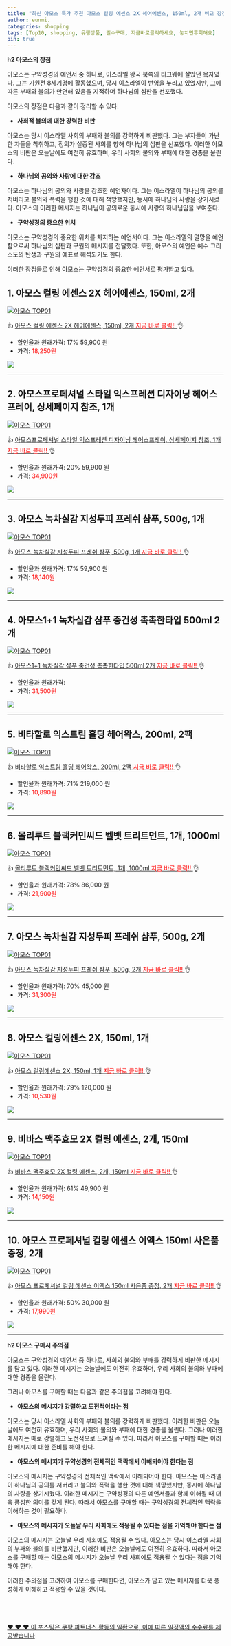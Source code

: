 ```yaml
---
title: "최신 아모스 특가 추천 아모스 컬링 에센스 2X 헤어에센스, 150ml, 2개 비교 장점"
author: eunmi.
categories: shopping
tags: [Top10, shopping, 유행상품, 필수구매, 지금바로클릭하세요, 놓치면후회해요]
pin: true
---
```

**h2 아모스의 장점**

아모스는 구약성경의 예언서 중 하나로, 이스라엘 왕국 북쪽의 티크웨에 살았던 목자였다. 그는 기원전 8세기경에 활동했으며, 당시 이스라엘이 번영을 누리고 있었지만, 그에 따른 부패와 불의가 만연해 있음을 지적하며 하나님의 심판을 선포했다.

아모스의 장점은 다음과 같이 정리할 수 있다.

* **사회적 불의에 대한 강력한 비판**

아모스는 당시 이스라엘 사회의 부패와 불의를 강력하게 비판했다. 그는 부자들이 가난한 자들을 착취하고, 정의가 실종된 사회를 향해 하나님의 심판을 선포했다. 이러한 아모스의 비판은 오늘날에도 여전히 유효하며, 우리 사회의 불의와 부패에 대한 경종을 울린다.

* **하나님의 공의와 사랑에 대한 강조**

아모스는 하나님의 공의와 사랑을 강조한 예언자이다. 그는 이스라엘이 하나님의 공의를 저버리고 불의와 폭력을 행한 것에 대해 책망했지만, 동시에 하나님의 사랑을 상기시켰다. 아모스의 이러한 메시지는 하나님이 공의로운 동시에 사랑의 하나님임을 보여준다.

* **구약성경의 중요한 위치**

아모스는 구약성경의 중요한 위치를 차지하는 예언서이다. 그는 이스라엘의 멸망을 예언함으로써 하나님의 심판과 구원의 메시지를 전달했다. 또한, 아모스의 예언은 예수 그리스도의 탄생과 구원의 예표로 해석되기도 한다.

이러한 장점들로 인해 아모스는 구약성경의 중요한 예언서로 평가받고 있다.

   

## 1. 아모스 컬링 에센스 2X 헤어에센스, 150ml, 2개

[![아모스 TOP01](https://thumbnail7.coupangcdn.com/thumbnails/remote/230x230ex/image/vendor_inventory/f662/6d6be36ffcf93f9393231de1d702dfcb0d9d409d23f44aff41dfb49fbf6c.jpg)](https://link.coupang.com/re/AFFSDP?lptag=AF3617701&subid=GithubCoopas&pageKey=158853778&traceid=V0-153&itemId=521319296&vendorItemId=87646408975)


👍 [아모스 컬링 에센스 2X 헤어에센스, 150ml, 2개 <font color=red> 지금 바로 클릭!! </font> ](https://link.coupang.com/re/AFFSDP?lptag=AF3617701&subid=GithubCoopas&pageKey=158853778&traceid=V0-153&itemId=521319296&vendorItemId=87646408975) 👌 


- 할인율과 원래가격: 17%  59,900   원
- 가격: <span style='color:red'>18,250원</span>

[![](/discount_price.png)](https://link.coupang.com/re/AFFSDP?lptag=AF3617701&subid=GithubCoopas&pageKey=158853778&traceid=V0-153&itemId=521319296&vendorItemId=87646408975)

---


   

## 2. 아모스프로페셔널 스타일 익스프레션 디자이닝 헤어스프레이, 상세페이지 참조, 1개

[![아모스 TOP01](https://thumbnail7.coupangcdn.com/thumbnails/remote/230x230ex/image/vendor_inventory/e9ad/eb2c5b81549c65e2faf37b6187adc446959eb6d599e1f6cad0b20db31e53.jpg)](https://link.coupang.com/re/AFFSDP?lptag=AF3617701&subid=GithubCoopas&pageKey=5961996781&traceid=V0-153&itemId=20554030185&vendorItemId=87630065563)


👍 [아모스프로페셔널 스타일 익스프레션 디자이닝 헤어스프레이, 상세페이지 참조, 1개 <font color=red> 지금 바로 클릭!! </font> ](https://link.coupang.com/re/AFFSDP?lptag=AF3617701&subid=GithubCoopas&pageKey=5961996781&traceid=V0-153&itemId=20554030185&vendorItemId=87630065563) 👌 


- 할인율과 원래가격: 20%  59,900   원
- 가격: <span style='color:red'>34,900원</span>

[![](/discount_price.png)](https://link.coupang.com/re/AFFSDP?lptag=AF3617701&subid=GithubCoopas&pageKey=5961996781&traceid=V0-153&itemId=20554030185&vendorItemId=87630065563)

---


   

## 3. 아모스 녹차실감 지성두피 프레쉬 샴푸, 500g, 1개

[![아모스 TOP01](https://thumbnail10.coupangcdn.com/thumbnails/remote/230x230ex/image/vendor_inventory/f3b9/070ef9ac2e5abf69afa395b23897cb6371384e71e6090b761fb740f57788.jpg)](https://link.coupang.com/re/AFFSDP?lptag=AF3617701&subid=GithubCoopas&pageKey=7553988210&traceid=V0-153&itemId=3635342994&vendorItemId=86742021617)


👍 [아모스 녹차실감 지성두피 프레쉬 샴푸, 500g, 1개 <font color=red> 지금 바로 클릭!! </font> ](https://link.coupang.com/re/AFFSDP?lptag=AF3617701&subid=GithubCoopas&pageKey=7553988210&traceid=V0-153&itemId=3635342994&vendorItemId=86742021617) 👌 


- 할인율과 원래가격: 17%  59,900   원
- 가격: <span style='color:red'>18,140원</span>

[![](/discount_price.png)](https://link.coupang.com/re/AFFSDP?lptag=AF3617701&subid=GithubCoopas&pageKey=7553988210&traceid=V0-153&itemId=3635342994&vendorItemId=86742021617)

---


   

## 4. 아모스1+1 녹차실감 샴푸 중건성 촉촉한타입 500ml 2개

[![아모스 TOP01](https://thumbnail8.coupangcdn.com/thumbnails/remote/230x230ex/image/vendor_inventory/d63b/d0466b8e7a53202459bccf6d0984114aa280a15ca2c944dc2514febbf13d.jpg)](https://link.coupang.com/re/AFFSDP?lptag=AF3617701&subid=GithubCoopas&pageKey=7253750588&traceid=V0-153&itemId=18458177201&vendorItemId=85946032302)


👍 [아모스1+1 녹차실감 샴푸 중건성 촉촉한타입 500ml 2개 <font color=red> 지금 바로 클릭!! </font> ](https://link.coupang.com/re/AFFSDP?lptag=AF3617701&subid=GithubCoopas&pageKey=7253750588&traceid=V0-153&itemId=18458177201&vendorItemId=85946032302) 👌 


- 할인율과 원래가격: 
- 가격: <span style='color:red'>31,500원</span>

[![](/discount_price.png)](https://link.coupang.com/re/AFFSDP?lptag=AF3617701&subid=GithubCoopas&pageKey=7253750588&traceid=V0-153&itemId=18458177201&vendorItemId=85946032302)

---


   

## 5. 비타할로 익스트림 홀딩 헤어왁스, 200ml, 2팩

[![아모스 TOP01](https://thumbnail8.coupangcdn.com/thumbnails/remote/230x230ex/image/retail/images/152150978164241-60b6e0e2-55d0-47ca-aade-07d1868b5423.jpg)](https://link.coupang.com/re/AFFSDP?lptag=AF3617701&subid=GithubCoopas&pageKey=5314993465&traceid=V0-153&itemId=7713643292&vendorItemId=75003857384)


👍 [비타할로 익스트림 홀딩 헤어왁스, 200ml, 2팩 <font color=red> 지금 바로 클릭!! </font> ](https://link.coupang.com/re/AFFSDP?lptag=AF3617701&subid=GithubCoopas&pageKey=5314993465&traceid=V0-153&itemId=7713643292&vendorItemId=75003857384) 👌 


- 할인율과 원래가격: 71%  219,000   원
- 가격: <span style='color:red'>10,890원</span>

[![](/discount_price.png)](https://link.coupang.com/re/AFFSDP?lptag=AF3617701&subid=GithubCoopas&pageKey=5314993465&traceid=V0-153&itemId=7713643292&vendorItemId=75003857384)

---


   

## 6. 몰리루트 블랙커민씨드 벨벳 트리트먼트, 1개, 1000ml

[![아모스 TOP01](https://thumbnail6.coupangcdn.com/thumbnails/remote/230x230ex/image/retail/images/2023/04/25/10/2/7a8902d3-dc39-4fc8-bae5-b9cac6caa1b3.jpg)](https://link.coupang.com/re/AFFSDP?lptag=AF3617701&subid=GithubCoopas&pageKey=7292098636&traceid=V0-153&itemId=18640521678&vendorItemId=85775638914)


👍 [몰리루트 블랙커민씨드 벨벳 트리트먼트, 1개, 1000ml <font color=red> 지금 바로 클릭!! </font> ](https://link.coupang.com/re/AFFSDP?lptag=AF3617701&subid=GithubCoopas&pageKey=7292098636&traceid=V0-153&itemId=18640521678&vendorItemId=85775638914) 👌 


- 할인율과 원래가격: 78%  86,000   원
- 가격: <span style='color:red'>21,900원</span>

[![](/discount_price.png)](https://link.coupang.com/re/AFFSDP?lptag=AF3617701&subid=GithubCoopas&pageKey=7292098636&traceid=V0-153&itemId=18640521678&vendorItemId=85775638914)

---


   

## 7. 아모스 녹차실감 지성두피 프레쉬 샴푸, 500g, 2개

[![아모스 TOP01](https://thumbnail7.coupangcdn.com/thumbnails/remote/230x230ex/image/vendor_inventory/1122/9773acec10e4dfa8744aab64152bcf87dcc95689fc29cb8e65d9ff853775.jpg)](https://link.coupang.com/re/AFFSDP?lptag=AF3617701&subid=GithubCoopas&pageKey=7553988210&traceid=V0-153&itemId=3139561535&vendorItemId=85729215696)


👍 [아모스 녹차실감 지성두피 프레쉬 샴푸, 500g, 2개 <font color=red> 지금 바로 클릭!! </font> ](https://link.coupang.com/re/AFFSDP?lptag=AF3617701&subid=GithubCoopas&pageKey=7553988210&traceid=V0-153&itemId=3139561535&vendorItemId=85729215696) 👌 


- 할인율과 원래가격: 70%  45,000   원
- 가격: <span style='color:red'>31,300원</span>

[![](/discount_price.png)](https://link.coupang.com/re/AFFSDP?lptag=AF3617701&subid=GithubCoopas&pageKey=7553988210&traceid=V0-153&itemId=3139561535&vendorItemId=85729215696)

---


   

## 8. 아모스 컬링에센스 2X, 150ml, 1개

[![아모스 TOP01](https://thumbnail8.coupangcdn.com/thumbnails/remote/230x230ex/image/vendor_inventory/9d05/4109088b3b72f3160c1a519a3fad42c3b7c26c8b74a4bce522abe2ba2efa.jpg)](https://link.coupang.com/re/AFFSDP?lptag=AF3617701&subid=GithubCoopas&pageKey=158853778&traceid=V0-153&itemId=456491218&vendorItemId=87646378782)


👍 [아모스 컬링에센스 2X, 150ml, 1개 <font color=red> 지금 바로 클릭!! </font> ](https://link.coupang.com/re/AFFSDP?lptag=AF3617701&subid=GithubCoopas&pageKey=158853778&traceid=V0-153&itemId=456491218&vendorItemId=87646378782) 👌 


- 할인율과 원래가격: 79%  120,000   원
- 가격: <span style='color:red'>10,530원</span>

[![](/discount_price.png)](https://link.coupang.com/re/AFFSDP?lptag=AF3617701&subid=GithubCoopas&pageKey=158853778&traceid=V0-153&itemId=456491218&vendorItemId=87646378782)

---


   

## 9. 비바스 맥주효모 2X 컬링 에센스, 2개, 150ml

[![아모스 TOP01](https://thumbnail6.coupangcdn.com/thumbnails/remote/230x230ex/image/retail/images/9001706086859477-9d9bb207-9f09-4bc4-892a-4808135fd655.jpg)](https://link.coupang.com/re/AFFSDP?lptag=AF3617701&subid=GithubCoopas&pageKey=7411123687&traceid=V0-153&itemId=17743576032&vendorItemId=84099595724)


👍 [비바스 맥주효모 2X 컬링 에센스, 2개, 150ml <font color=red> 지금 바로 클릭!! </font> ](https://link.coupang.com/re/AFFSDP?lptag=AF3617701&subid=GithubCoopas&pageKey=7411123687&traceid=V0-153&itemId=17743576032&vendorItemId=84099595724) 👌 


- 할인율과 원래가격: 61%  49,900   원
- 가격: <span style='color:red'>14,150원</span>

[![](/discount_price.png)](https://link.coupang.com/re/AFFSDP?lptag=AF3617701&subid=GithubCoopas&pageKey=7411123687&traceid=V0-153&itemId=17743576032&vendorItemId=84099595724)

---


   

## 10. 아모스 프로페셔널 컬링 에센스 이엑스 150ml 사은품 증정, 2개

[![아모스 TOP01](https://thumbnail7.coupangcdn.com/thumbnails/remote/230x230ex/image/vendor_inventory/b341/dd6bc25c623f6b0c3adb7220001e5a0d5d68248f14533c19704eead44eba.jpg)](https://link.coupang.com/re/AFFSDP?lptag=AF3617701&subid=GithubCoopas&pageKey=6671265418&traceid=V0-153&itemId=15350149306&vendorItemId=86848502784)


👍 [아모스 프로페셔널 컬링 에센스 이엑스 150ml 사은품 증정, 2개 <font color=red> 지금 바로 클릭!! </font> ](https://link.coupang.com/re/AFFSDP?lptag=AF3617701&subid=GithubCoopas&pageKey=6671265418&traceid=V0-153&itemId=15350149306&vendorItemId=86848502784) 👌 


- 할인율과 원래가격: 50%  30,000   원
- 가격: <span style='color:red'>17,990원</span>

[![](/discount_price.png)](https://link.coupang.com/re/AFFSDP?lptag=AF3617701&subid=GithubCoopas&pageKey=6671265418&traceid=V0-153&itemId=15350149306&vendorItemId=86848502784)

---
**h2 아모스 구매시 주의점**

아모스는 구약성경의 예언서 중 하나로, 사회의 불의와 부패를 강력하게 비판한 메시지를 담고 있다. 이러한 메시지는 오늘날에도 여전히 유효하며, 우리 사회의 불의와 부패에 대한 경종을 울린다.

그러나 아모스를 구매할 때는 다음과 같은 주의점을 고려해야 한다.

* **아모스의 메시지가 강렬하고 도전적이라는 점**

아모스는 당시 이스라엘 사회의 부패와 불의를 강력하게 비판했다. 이러한 비판은 오늘날에도 여전히 유효하며, 우리 사회의 불의와 부패에 대한 경종을 울린다. 그러나 이러한 메시지는 때로 강렬하고 도전적으로 느껴질 수 있다. 따라서 아모스를 구매할 때는 이러한 메시지에 대한 준비를 해야 한다.

* **아모스의 메시지가 구약성경의 전체적인 맥락에서 이해되어야 한다는 점**

아모스의 메시지는 구약성경의 전체적인 맥락에서 이해되어야 한다. 아모스는 이스라엘이 하나님의 공의를 저버리고 불의와 폭력을 행한 것에 대해 책망했지만, 동시에 하나님의 사랑을 상기시켰다. 이러한 메시지는 구약성경의 다른 예언서들과 함께 이해될 때 더욱 풍성한 의미를 갖게 된다. 따라서 아모스를 구매할 때는 구약성경의 전체적인 맥락을 이해하는 것이 필요하다.

* **아모스의 메시지가 오늘날 우리 사회에도 적용될 수 있다는 점을 기억해야 한다는 점**

아모스의 메시지는 오늘날 우리 사회에도 적용될 수 있다. 아모스는 당시 이스라엘 사회의 부패와 불의를 비판했지만, 이러한 비판은 오늘날에도 여전히 유효하다. 따라서 아모스를 구매할 때는 아모스의 메시지가 오늘날 우리 사회에도 적용될 수 있다는 점을 기억해야 한다.

이러한 주의점을 고려하여 아모스를 구매한다면, 아모스가 담고 있는 메시지를 더욱 풍성하게 이해하고 적용할 수 있을 것이다.<br><br><br><br><br> [ ❤ ❤ ❤ 이 포스팅은 쿠팡 파트너스 활동의 일환으로, 이에 따른 일정액의 수수료를 제공받습니다](https://link.coupang.com/a/bcEFyh)